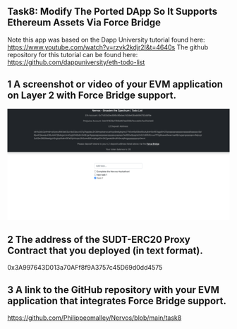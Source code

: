 ## Task8: Modify The Ported DApp So It Supports Ethereum Assets Via Force Bridge

Note this app was based on the Dapp University tutorial found here: https://www.youtube.com/watch?v=rzvk2kdjr2I&t=4640s
The github repository for this tutorial can be found here: https://github.com/dappuniversity/eth-todo-list

## 1 A screenshot or video of your EVM application on Layer 2 with Force Bridge support.

![Alt text](Screenshot-app.png?raw=true "app running")


## 2 The address of the SUDT-ERC20 Proxy Contract that you deployed (in text format).

0x3A997643D013a70AFf8f9A3757c45D69d0dd4575

## 3 A link to the GitHub repository with your EVM application that integrates Force Bridge support.

https://github.com/Philippeomalley/Nervos/blob/main/task8
